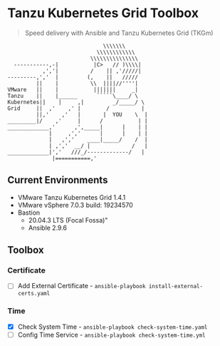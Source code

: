 # Tanzu Kubernetes Grid Toolbox

> Speed delivery with Ansible and Tanzu Kubernetes Grid (TKGm)


```
                              \\\\\\\
                            \\\\\\\\\\\\
                          \\\\\\\\\\\\\\\
  -----------,-|           |C>   // )\\\\|
           ,','|          /    || ,'/////|
---------,','  |         (,    ||   /////
         ||    |          \\  ||||//''''|
VMware   ||    |           |||||||     _|
Tanzu    ||    |______      `````\____/ \
Kubernetes||    |     ,|         _/_____/ \
Grid     ||  ,'    ,' |        /          |
         ||,'    ,'   |       |  YOU    \  |
_________|/    ,'     |      /           | |
_____________,'      ,',_____|      |    | |
             |     ,','      |      |    | |
             |   ,','    ____|_____/    /  |
             | ,','  __/ |             /   |
_____________|','   ///_/-------------/   |
              |===========,'
```


## Current Environments
- VMware Tanzu Kubernetes Grid 1.4.1
- VMware vSphere 7.0.3 build: 19234570
- Bastion
    - 20.04.3 LTS (Focal Fossa)"
    - Ansible 2.9.6

## Toolbox
### Certificate
- [ ] Add External Certificate - `ansible-playbook install-external-certs.yaml`

### Time
- [x] Check System Time - `ansible-playbook check-system-time.yaml`
- [ ] Config Time Service - `ansible-playbook check-system-time.yml`
